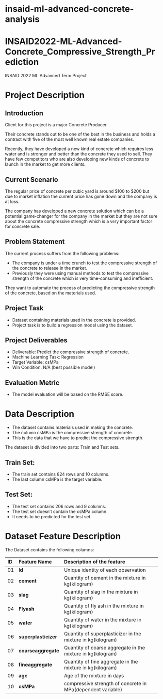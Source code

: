 # insaid-ml-advanced-concrete-analysis
# INSAID2022-ML-Advanced-Concrete_Compressive_Strength_Prediction
INSAID 2022 ML Advanced Term Project

# Project Description
## Introduction
Client for this project is a major Concrete Producer.

Their concrete stands out to be one of the best in the business and holds a contract with five of the most well known real estate companies.

Recently, they have developed a new kind of concrete which requires less water and is stronger and better than the concrete they used to sell.
They have few competitors who are also developing new kinds of concrete to launch in the market to get more clients.

## Current Scenario
The regular price of concrete per cubic yard is around $100 to $200 but due to market inflation the current price has gone down and the company is at loss.

The company has developed a new concrete solution which can be a potential game-changer for the company in the market but they are not sure about the concrete compressive strength which is a very important factor for concrete sale.

## Problem Statement
The current process suffers from the following problems:

 * The company is under a time crunch to test the compressive strength of the concrete to release in the market.
 * Previously they were using manual methods to test the compressive strength of the concrete which is very time-consuming and inefficient.

They want to automate the process of predicting the compressive strength of the concrete, based on the materials used.

## Project Task
* Dataset containing materials used in the concrete is provided.
* Project task is to build a regression model using the dataset.
## Project Deliverables
* Deliverable: Predict the compressive strength of concrete.
* Machine Learning Task: Regression
* Target Variable: csMPa
* Win Condition: N/A (best possible model)
## Evaluation Metric
* The model evaluation will be based on the RMSE score.
# Data Description
* The dataset contains materials used in making the concrete.
* The column csMPa is the compressive strength of concrete.
* This is the data that we have to predict the compressive strength.

The dataset is divided into two parts: Train and Test sets.

## Train Set:
* The train set contains 824 rows and 10 columns.
* The last column csMPa is the target variable.

## Test Set:
* The test set contains 206 rows and 9 columns.
* The test set doesn’t contain the csMPa column.
* It needs to be predicted for the test set.

# Dataset Feature Description
The Dataset contains the following columns:

| ID | Feature Name | Description of the feature |
| :-- | :--| :--| 
|01| **Id**   | Unique identity of each observation                          |
|02| **cement** | Quantity of cement in the mixture in kg(kilogram)                |
|03| **slag**        | Quantity of slag in the mixture in kg(kilogram)            |
|04| **Flyash**          | Quantity of fly ash in the mixture in kg(kilogram)                     |
|05| **water**      | Quantity of water in the mixture in kg(kilogram)                  |
|06| **superplasticizer**           | Quantity of superplasticizer in the mixture in kg(kilogram)
|07| **coarseaggregate**     | Quantity of coarse aggregate in the mixture in kg(kilogram) |
|08| **fineaggregate**     | Quantity of fine aggregate in the mixture in kg(kilogram)|
|09| **age**        | Age of the mixture in days|
|10| **csMPa**          | compressive strength of concrete in MPa(dependent variable) |
